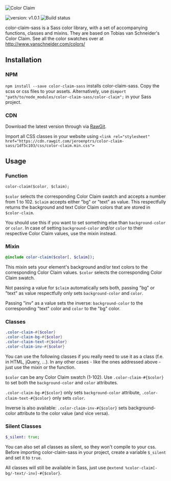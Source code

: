 ![Color Claim](http://www.vanschneider.com/wp-content/uploads/2016/02/cc_title_vector.svg)  

![version: v1.0.1](https://img.shields.io/badge/release-v1.0.1-blue.svg) ![Build status](https://api.travis-ci.org/jeroenptrs/color-claim-sass.svg?branch=master)

color-claim-sass is a Sass color library, with a set of accompanying functions, classes and mixins.
They are based on Tobias van Schneider's Color Claim. See all the color swatches over at http://www.vanschneider.com/colors/

## Installation
### NPM
`npm install --save color-claim-sass` installs color-claim-sass. Copy the scss or css files to your assets. 
Alternatively, use `@import "path/to/node_modules/color-claim-sass/color-claim";` in your Sass project.

### CDN
Download the latest version through via [RawGit](https://github.com/jeroenptrs/color-claim-sass/releases/tag/v1.0.1).

Import all CSS classes in your website using `<link rel="stylesheet" href="https://cdn.rawgit.com/jeroenptrs/color-claim-sass/1df5c103/css/color-claim.min.css">`

## Usage
### Function
```sass
color-claim($color, $claim);
```
`$color` selects the corresponding Color Claim swatch and accepts a number from 1 to 102.
`$claim` accepts either "bg" or "text" as value. This respectfully returns the background and text Color Claim colors that are stored in `$color-claim`.

You should use this if you want to set something else than `background-color` or `color`.
In case of setting `background-color` and/or `color` to their respective Color Claim values, use the mixin instead.

### Mixin
```sass
@include color-claim($color[, $claim]);
```
This mixin sets your element's background and/or text colors to the corresponding Color Claim values.
`$color` selects the corresponding Color Claim swatch.

Not passing a value for `$claim` automatically sets both, passing "bg" or "text" as value respectfully only sets `background-color` and `color`.

Passing "inv" as a value sets the inverse: `background-color` to the corresponding "text" color and `color` to the "bg" color.

### Classes
```sass
.color-claim-#{$color}
.color-claim-bg-#{$color}
.color-claim-text-#{$color}
.color-claim-inv-#{$color}
```
You can use the following classes if you really need to use it as a class (f.e. in HTML, jQuery, ...). In any other cases - like the ones addressed above - just use the mixin or the function. 

`$color` can be any Color Claim swatch (1-102). 
Use `.color-claim-#{$color}` to set both the `background-color` and `color` attributes.

`.color-claim-bg-#{$color}` only sets `background-color` attribute,
`.color-claim-text-#{$color}` only sets `color`.

Inverse is also available: 
`.color-claim-inv-#{$color}` sets background-color attribute to the color value (and vice versa). 

### Silent Classes
```sass
$_silent: true;
```
You can also set all classes as silent, so they won't compile to your css.
Before importing color-claim-sass in your project, create a variable `$_silent` and set it to `true`.

All classes will still be available in Sass, just use `@extend %color-claim[-bg/-text/-inv]-#{$color}`.